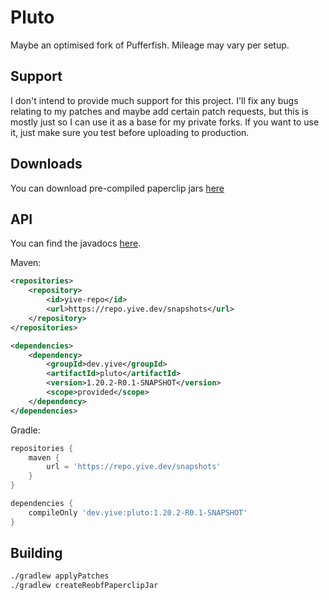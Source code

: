 # Pluto
Maybe an optimised fork of Pufferfish. Mileage may vary per setup.

## Support
I don't intend to provide much support for this project. I'll fix any bugs relating to my patches and maybe add certain patch requests, but this is mostly just so I can use it as a base for my private forks. If you want to use it, just make sure you test before uploading to production.

## Downloads
You can download pre-compiled paperclip jars [here](https://ci.yive.dev/job/Pluto/job/1.20.2/)

## API
You can find the javadocs [here](https://repo.yive.dev/javadoc/snapshots/dev/yive/pluto/pluto-api/1.20.2-R0.1-SNAPSHOT).

Maven:
```xml
<repositories>
    <repository>
        <id>yive-repo</id>
        <url>https://repo.yive.dev/snapshots</url>
    </repository>
</repositories>

<dependencies>
    <dependency>
        <groupId>dev.yive</groupId>
        <artifactId>pluto</artifactId>
        <version>1.20.2-R0.1-SNAPSHOT</version>
        <scope>provided</scope>
    </dependency>
</dependencies>
```
Gradle:
```groovy
repositories {
    maven {
        url = 'https://repo.yive.dev/snapshots'
    }
}

dependencies {
    compileOnly 'dev.yive:pluto:1.20.2-R0.1-SNAPSHOT'
}
```

## Building

```bash
./gradlew applyPatches
./gradlew createReobfPaperclipJar
```